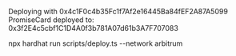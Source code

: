 

Deploying with 0x4c1F0c4b35Fc1f7Af2e16445Ba84fEF2A87A5099
PromiseCard deployed to: 0x3f2E4c5cbf1C1D4A0f3b781A07d61b3A7F707083


 npx hardhat run scripts/deploy.ts --network arbitrum